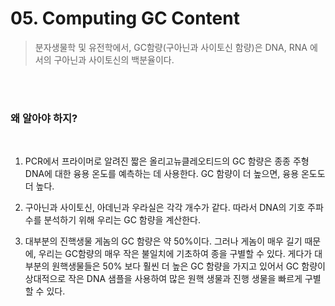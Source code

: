 # 05. Computing GC Content

> 분자생물학 및 유전학에서, GC함량(구아닌과 사이토신 함량)은 DNA, RNA 에서의 구아닌과 사이토신의 백분율이다. 

</BR>
</BR>


### 왜 알아야 하지?
</BR>


1. PCR에서 프라이머로 알려진 짧은 올리고뉴클레오티드의 GC 함량은 종종 주형 DNA에 대한 융용 온도를 예측하는 데 사용한다. GC 함량이 더 높으면, 융용 온도도 더 높다.

2. 구아닌과 사이토신, 아데닌과 우라실은 각각 개수가 같다. 따라서 DNA의 기호 주파수를 분석하기 위해 우리는 GC 함량을 계산한다.

3. 대부분의 진핵생물 게놈의 GC 함량은 약 50%이다. 그러나 게놈이 매우 길기 때문에, 우리는 GC함량의 매우 작은 불일치에 기초하여 종을 구별할 수 있다. 게다가 대부분의 원핵생물들은 50% 보다 훨씬 더 높은 GC 함량을 가지고 있어서 GC 함량이 상대적으로 작은 DNA 샘플을 사용하여 많은 원핵 생물과 진행 생물을 빠르게 구별할 수 있다.
